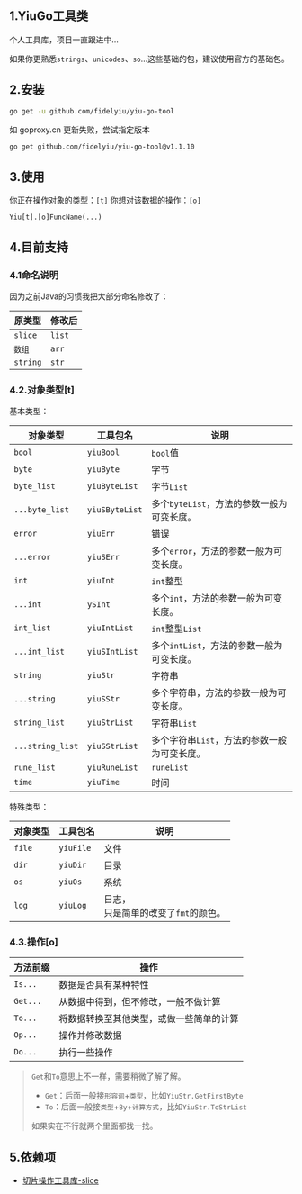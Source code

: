 ## 1.YiuGo工具类

个人工具库，项目一直跟进中...

如果你更熟悉`strings`、`unicodes`、`so`...这些基础的包，建议使用官方的基础包。

## 2.安装

```bash
go get -u github.com/fidelyiu/yiu-go-tool
```

如 goproxy.cn 更新失败，尝试指定版本

```bash
go get github.com/fidelyiu/yiu-go-tool@v1.1.10
```

## 3.使用

你正在操作对象的类型：`[t]`
你想对该数据的操作：`[o]`

```
Yiu[t].[o]FuncName(...)
```

## 4.目前支持

### 4.1命名说明

因为之前Java的习惯我把大部分命名修改了：

| 原类型   | 修改后 |
| -------- | ------ |
| `slice`  | `list` |
| `数组`   | `arr`  |
| `string` | `str`  |

### 4.2.对象类型[t]

基本类型：

| 对象类型         | 工具包名       | 说明                                         |
| ---------------- | -------------- | -------------------------------------------- |
| `bool`           | `yiuBool`      | `bool`值                                     |
| `byte`           | `yiuByte`      | 字节                                         |
| `byte_list`      | `yiuByteList`  | 字节`List`                                   |
| `...byte_list`   | `yiuSByteList` | 多个`byteList`，方法的参数一般为可变长度。   |
| `error`          | `yiuErr`       | 错误                                         |
| `...error`       | `yiuSErr`      | 多个`error`，方法的参数一般为可变长度。      |
| `int`            | `yiuInt`       | `int`整型                                    |
| `...int`         | `ySInt`        | 多个`int`，方法的参数一般为可变长度。        |
| `int_list`       | `yiuIntList`   | `int`整型`List`                              |
| `...int_list`    | `yiuSIntList`  | 多个`intList`，方法的参数一般为可变长度。    |
| `string`         | `yiuStr`       | 字符串                                       |
| `...string`      | `yiuSStr`      | 多个字符串，方法的参数一般为可变长度。       |
| `string_list`    | `yiuStrList`   | 字符串`List`                                 |
| `...string_list` | `yiuSStrList`  | 多个字符串`List`，方法的参数一般为可变长度。 |
| `rune_list`      | `yiuRuneList`  | `runeList`                                   |
| `time`           | `yiuTime`      | 时间                                         |

特殊类型：

| 对象类型    | 工具包名       | 说明                                      |
| ----------- | -------------- | ----------------------------------------- |
| `file`      | `yiuFile`      | 文件                                      |
| `dir`       | `yiuDir`       | 目录                                      |
| `os`        | `yiuOs`        | 系统                                      |
| `log`       | `yiuLog`       | 日志，<br />只是简单的改变了`fmt`的颜色。 |

### 4.3.操作[o]

| 方法前缀 | 操作                                                 |
| -------- | ---------------------------------------------------- |
| `Is...`  | 数据是否具有某种特性                                 |
| `Get...` | 从数据中得到，但不修改，一般不做计算                 |
| `To...`  | 将数据转换至其他类型，或做一些简单的计算             |
| `Op...`  | 操作并修改数据                                       |
| `Do...`  | 执行一些操作                                         |

> `Get`和`To`意思上不一样，需要稍微了解了解。
>
> - `Get`：后面一般接`形容词`+`类型`，比如`YiuStr.GetFirstByte`
> - `To`：后面一般接`类型`+`By`+`计算方式`，比如`YiuStr.ToStrList`
>
> 如果实在不行就两个里面都找一找。

## 5.依赖项

- [切片操作工具库-slice](https://github.com/psampaz/slice)